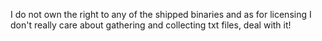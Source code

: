 I do not own the right to any of the shipped binaries and as for licensing I don't really care about gathering and collecting txt files, deal with it!

